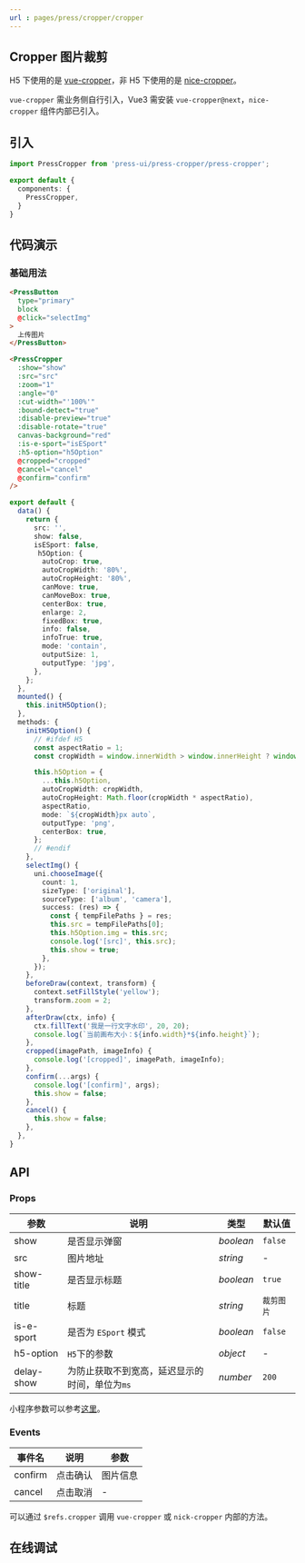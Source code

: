 ```yaml
---
url : pages/press/cropper/cropper
---
```


## Cropper 图片裁剪

H5 下使用的是 [vue-cropper](https://www.npmjs.com/package/vue-cropper)，非 H5 下使用的是 [nice-cropper](https://github.com/prianyu/uniapp-nice-cropper)。

`vue-cropper` 需业务侧自行引入，Vue3 需安装 `vue-cropper@next`，`nice-cropper` 组件内部已引入。


## 引入

```ts
import PressCropper from 'press-ui/press-cropper/press-cropper';

export default {
  components: {
    PressCropper,
  }
}
```

## 代码演示

### 基础用法

```html
<PressButton
  type="primary"
  block
  @click="selectImg"
>
  上传图片
</PressButton>

<PressCropper
  :show="show"
  :src="src"
  :zoom="1"
  :angle="0"
  :cut-width="'100%'"
  :bound-detect="true"
  :disable-preview="true"
  :disable-rotate="true"
  canvas-background="red"
  :is-e-sport="isESport"
  :h5-option="h5Option"
  @cropped="cropped"
  @cancel="cancel"
  @confirm="confirm"
/>
```

```ts
export default {
  data() {
    return {
      src: '',
      show: false,
      isESport: false,
       h5Option: {
        autoCrop: true,
        autoCropWidth: '80%',
        autoCropHeight: '80%',
        canMove: true,
        canMoveBox: true,
        centerBox: true,
        enlarge: 2,
        fixedBox: true,
        info: false,
        infoTrue: true,
        mode: 'contain',
        outputSize: 1,
        outputType: 'jpg',
      },
    };
  },
  mounted() {
    this.initH5Option();
  },
  methods: {
    initH5Option() {
      // #ifdef H5
      const aspectRatio = 1;
      const cropWidth = window.innerWidth > window.innerHeight ? window.innerHeight : window.innerWidth;

      this.h5Option = {
        ...this.h5Option,
        autoCropWidth: cropWidth,
        autoCropHeight: Math.floor(cropWidth * aspectRatio),
        aspectRatio,
        mode: `${cropWidth}px auto`,
        outputType: 'png',
        centerBox: true,
      };
      // #endif
    },
    selectImg() {
      uni.chooseImage({
        count: 1,
        sizeType: ['original'],
        sourceType: ['album', 'camera'],
        success: (res) => {
          const { tempFilePaths } = res;
          this.src = tempFilePaths[0];
          this.h5Option.img = this.src;
          console.log('[src]', this.src);
          this.show = true;
        },
      });
    },
    beforeDraw(context, transform) {
      context.setFillStyle('yellow');
      transform.zoom = 2;
    },
    afterDraw(ctx, info) {
      ctx.fillText('我是一行文字水印', 20, 20);
      console.log(`当前画布大小：${info.width}*${info.height}`);
    },
    cropped(imagePath, imageInfo) {
      console.log('[cropped]', imagePath, imageInfo);
    },
    confirm(...args) {
      console.log('[confirm]', args);
      this.show = false;
    },
    cancel() {
      this.show = false;
    },
  },
}
```

## API

### Props

| 参数       | 说明                                           | 类型      | 默认值     |
| ---------- | ---------------------------------------------- | --------- | ---------- |
| show       | 是否显示弹窗                                   | _boolean_ | `false`    |
| src        | 图片地址                                       | _string_  | -          |
| show-title | 是否显示标题                                   | _boolean_ | `true`     |
| title      | 标题                                           | _string_  | `裁剪图片` |
| is-e-sport | 是否为 `ESport` 模式                           | _boolean_ | `false`    |
| h5-option  | `H5`下的参数                                   | _object_  | -          |
| delay-show | 为防止获取不到宽高，延迟显示的时间，单位为`ms` | _number_  | `200`      |

小程序参数可以参考[这里](https://github.com/prianyu/uniapp-nice-cropper)。

### Events

| 事件名  | 说明     | 参数     |
| ------- | -------- | -------- |
| confirm | 点击确认 | 图片信息 |
| cancel  | 点击取消 | -        |

可以通过 `$refs.cropper` 调用 `vue-cropper` 或 `nick-cropper` 内部的方法。

## 在线调试

<debug-online />
